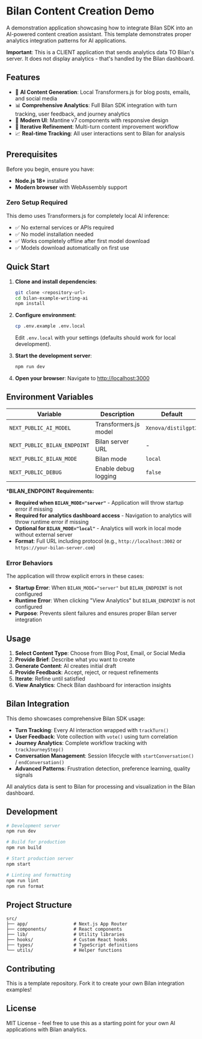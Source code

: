 # Bilan Content Creation Demo

A demonstration application showcasing how to integrate Bilan SDK into an AI-powered content creation assistant. This template demonstrates proper analytics integration patterns for AI applications.

**Important**: This is a CLIENT application that sends analytics data TO Bilan's server. It does not display analytics - that's handled by the Bilan dashboard.

## Features

- 🤖 **AI Content Generation**: Local Transformers.js for blog posts, emails, and social media
- 📊 **Comprehensive Analytics**: Full Bilan SDK integration with turn tracking, user feedback, and journey analytics
- 🎨 **Modern UI**: Mantine v7 components with responsive design
- 🔄 **Iterative Refinement**: Multi-turn content improvement workflow
- 📈 **Real-time Tracking**: All user interactions sent to Bilan for analysis

## Prerequisites

Before you begin, ensure you have:

- **Node.js 18+** installed
- **Modern browser** with WebAssembly support

### Zero Setup Required

This demo uses Transformers.js for completely local AI inference:
- ✅ No external services or APIs required
- ✅ No model installation needed
- ✅ Works completely offline after first model download
- ✅ Models download automatically on first use

## Quick Start

1. **Clone and install dependencies**:
   ```bash
   git clone <repository-url>
   cd bilan-example-writing-ai
   npm install
   ```

2. **Configure environment**:
   ```bash
   cp .env.example .env.local
   ```
   Edit `.env.local` with your settings (defaults should work for local development).

3. **Start the development server**:
   ```bash
   npm run dev
   ```

4. **Open your browser**:
   Navigate to [http://localhost:3000](http://localhost:3000)

## Environment Variables

| Variable | Description | Default | Required |
|----------|-------------|---------|----------|
| `NEXT_PUBLIC_AI_MODEL` | Transformers.js model | `Xenova/distilgpt2` | No |
| `NEXT_PUBLIC_BILAN_ENDPOINT` | Bilan server URL | - | **Conditional*** |
| `NEXT_PUBLIC_BILAN_MODE` | Bilan mode | `local` | No |
| `NEXT_PUBLIC_DEBUG` | Enable debug logging | `false` | No |

***BILAN_ENDPOINT Requirements:**
- **Required when `BILAN_MODE="server"`** - Application will throw startup error if missing
- **Required for analytics dashboard access** - Navigation to analytics will throw runtime error if missing
- **Optional for `BILAN_MODE="local"`** - Analytics will work in local mode without external server
- **Format**: Full URL including protocol (e.g., `http://localhost:3002` or `https://your-bilan-server.com`)

### Error Behaviors

The application will throw explicit errors in these cases:
- **Startup Error**: When `BILAN_MODE="server"` but `BILAN_ENDPOINT` is not configured
- **Runtime Error**: When clicking "View Analytics" but `BILAN_ENDPOINT` is not configured
- **Purpose**: Prevents silent failures and ensures proper Bilan server integration

## Usage

1. **Select Content Type**: Choose from Blog Post, Email, or Social Media
2. **Provide Brief**: Describe what you want to create
3. **Generate Content**: AI creates initial draft
4. **Provide Feedback**: Accept, reject, or request refinements
5. **Iterate**: Refine until satisfied
6. **View Analytics**: Check Bilan dashboard for interaction insights

## Bilan Integration

This demo showcases comprehensive Bilan SDK usage:

- **Turn Tracking**: Every AI interaction wrapped with `trackTurn()`
- **User Feedback**: Vote collection with `vote()` using turn correlation
- **Journey Analytics**: Complete workflow tracking with `trackJourneyStep()`
- **Conversation Management**: Session lifecycle with `startConversation()` / `endConversation()`
- **Advanced Patterns**: Frustration detection, preference learning, quality signals

All analytics data is sent to Bilan for processing and visualization in the Bilan dashboard.

## Development

```bash
# Development server
npm run dev

# Build for production
npm run build

# Start production server
npm start

# Linting and formatting
npm run lint
npm run format
```

## Project Structure

```
src/
├── app/                 # Next.js App Router
├── components/          # React components
├── lib/                 # Utility libraries
├── hooks/               # Custom React hooks
├── types/               # TypeScript definitions
└── utils/               # Helper functions
```

## Contributing

This is a template repository. Fork it to create your own Bilan integration examples!

## License

MIT License - feel free to use this as a starting point for your own AI applications with Bilan analytics.

